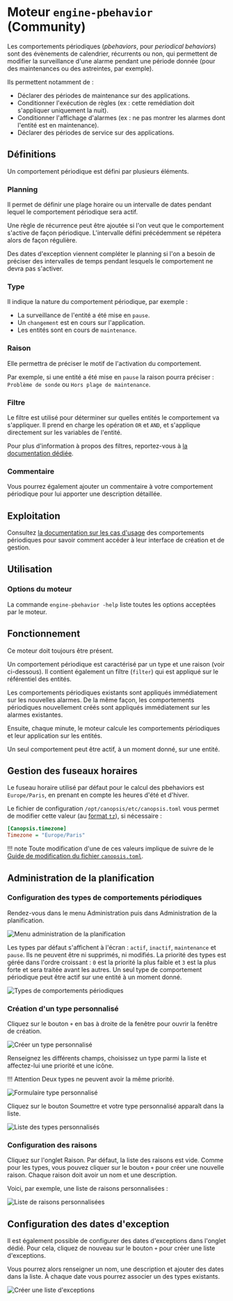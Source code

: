 # Moteur `engine-pbehavior` (Community)

Les comportements périodiques (*pbehaviors*, pour *periodical behaviors*) sont des évènements de calendrier, récurrents ou non, qui permettent de modifier la surveillance d'une alarme pendant une période donnée (pour des maintenances ou des astreintes, par exemple).

Ils permettent notamment de :

- Déclarer des périodes de maintenance sur des applications.
- Conditionner l'exécution de règles (ex : cette remédiation doit s'appliquer uniquement la nuit).
- Conditionner l'affichage d'alarmes (ex : ne pas montrer les alarmes dont l'entité est en maintenance).
- Déclarer des périodes de service sur des applications.

## Définitions

Un comportement périodique est défini par plusieurs éléments.

### Planning

Il permet de définir une plage horaire ou un intervalle de dates pendant lequel le comportement périodique sera actif.

Une règle de récurrence peut être ajoutée si l'on veut que le comportement s'active de façon périodique. L'intervalle défini précédemment se répétera alors de façon régulière.

Des dates d'exception viennent compléter le planning si l'on a besoin de préciser des intervalles de temps pendant lesquels le comportement ne devra pas s'activer.

### Type

Il indique la nature du comportement périodique, par exemple :

- La surveillance de l'entité a été mise en `pause`.
- Un `changement` est en cours sur l'application.
- Les entités sont en cours de `maintenance`.

### Raison

Elle permettra de préciser le motif de l'activation du comportement.

Par exemple, si une entité a été mise en `pause` la raison pourra préciser : `Problème de sonde` ou `Hors plage de maintenance`.

### Filtre

Le filtre est utilisé pour déterminer sur quelles entités le comportement va s'appliquer. Il prend en charge les opération `OR` et `AND`, et s'applique directement sur les variables de l'entité.

Pour plus d'information à propos des filtres, reportez-vous à [la documentation dédiée](../../guide-utilisation/interface/filtres/index.md).

### Commentaire

Vous pourrez également ajouter un commentaire à votre comportement périodique pour lui apporter une description détaillée.

## Exploitation

Consultez [la documentation sur les cas d'usage](../../guide-utilisation/cas-d-usage/comportements_periodiques.md) des comportements périodiques pour savoir comment accéder à leur interface de création et de gestion.

## Utilisation

### Options du moteur

La commande `engine-pbehavior -help` liste toutes les options acceptées par le moteur.

## Fonctionnement

Ce moteur doit toujours être présent.

Un comportement périodique est caractérisé par un type et une raison (voir ci-dessous). Il contient également un filtre (`filter`) qui est appliqué sur le référentiel des entités.

Les comportements périodiques existants sont appliqués immédiatement sur les nouvelles alarmes. De la même façon, les comportements périodiques nouvellement créés sont appliqués immédiatement sur les alarmes existantes.

Ensuite, chaque minute, le moteur calcule les comportements périodiques et leur application sur les entités.

Un seul comportement peut être actif, à un moment donné, sur une entité.

## Gestion des fuseaux horaires

Le fuseau horaire utilisé par défaut pour le calcul des pbehaviors est `Europe/Paris`, en prenant en compte les heures d'été et d'hiver.

Le fichier de configuration `/opt/canopsis/etc/canopsis.toml` vous permet de modifier cette valeur (au [format `tz`](https://en.wikipedia.org/wiki/List_of_tz_database_time_zones)), si nécessaire :

```ini
[Canopsis.timezone]
Timezone = "Europe/Paris"
```

!!! note
    Toute modification d'une de ces valeurs implique de suivre de le [Guide de modification du fichier `canopsis.toml`](../administration-avancee/modification-canopsis-toml.md).

## Administration de la planification

### Configuration des types de comportements périodiques

Rendez-vous dans le menu Administration puis dans Administration de la planification.

![Menu administration de la planification](./img/menu-administration-planification.png)

Les types par défaut s'affichent à l'écran : `actif`, `inactif`, `maintenance` et `pause`. Ils ne peuvent être ni supprimés, ni modifiés. La priorité des types est gérée dans l'ordre croissant : `0` est la priorité la plus faible et `3` est la plus forte et sera traitée avant les autres. Un seul type de comportement périodique peut être actif sur une entité à un moment donné.

![Types de comportements périodiques](./img/admin-planification-types-defaut.png)

### Création d'un type personnalisé

Cliquez sur le bouton `+` en bas à droite de la fenêtre pour ouvrir la fenêtre de création.

![Créer un type personnalisé](./img/admin-planification-creer-type.png)

Renseignez les différents champs, choisissez un type parmi la liste et affectez-lui une priorité et une icône.

!!! Attention
    Deux types ne peuvent avoir la même priorité.

![Formulaire type personnalisé](./img/admin-planification-type-personnalise.png)

Cliquez sur le bouton Soumettre et votre type personnalisé apparaît dans la liste.

![Liste des types personnalisés](./img/admin-planification-liste-type-perso.png)

### Configuration des raisons

Cliquez sur l'onglet Raison. Par défaut, la liste des raisons est vide. Comme pour les types, vous pouvez cliquer sur le bouton `+` pour créer une nouvelle raison. Chaque raison doit avoir un nom et une description.

Voici, par exemple, une liste de raisons personnalisées :

![Liste de raisons personnalisées](./img/admin-planification-liste-raisons.png)

## Configuration des dates d'exception

Il est également possible de configurer des dates d'exceptions dans l'onglet dédié. Pour cela, cliquez de nouveau sur le bouton `+` pour créer une liste d'exceptions.

Vous pourrez alors renseigner un nom, une description et ajouter des dates dans la liste. À chaque date vous pourrez associer un des types existants.

![Créer une liste d'exceptions](./img/admin-planification-liste-exceptions.png)
